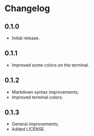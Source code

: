 # Changelog

## 0.1.0

- Initial release.

## 0.1.1

- Improved some colors on the terminal.

## 0.1.2

- Markdown syntax improvements;
- Improved terminal colors.

## 0.1.3

- General improvements;
- Added LICENSE.